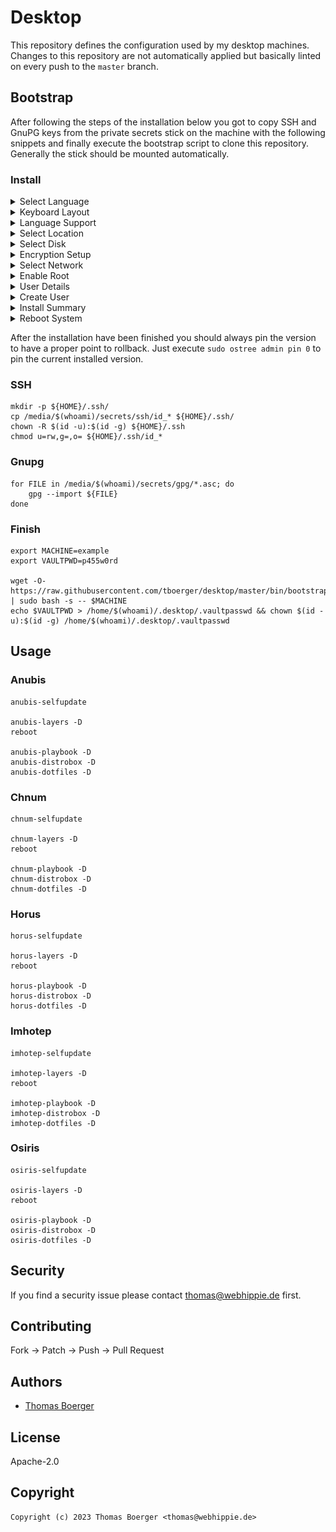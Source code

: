 # Desktop

This repository defines the configuration used by my desktop machines. Changes
to this repository are not automatically applied but basically linted on every
push to the `master` branch.

## Bootstrap

After following the steps of the installation below you got to copy SSH and
GnuPG keys from the private secrets stick on the machine with the following
snippets and finally execute the bootstrap script to clone this repository.
Generally the stick should be mounted automatically.

### Install

<details>
<summary>Select Language</summary>

![](https://raw.githubusercontent.com/tboerger/desktop/master/screenshots/install01.png)
</details>

<details>
<summary>Keyboard Layout</summary>

![](https://raw.githubusercontent.com/tboerger/desktop/master/screenshots/install02.png)
</details>

<details>
<summary>Language Support</summary>

![](https://raw.githubusercontent.com/tboerger/desktop/master/screenshots/install03.png)
</details>

<details>
<summary>Select Location</summary>

![](https://raw.githubusercontent.com/tboerger/desktop/master/screenshots/install04.png)
</details>

<details>
<summary>Select Disk</summary>

![](https://raw.githubusercontent.com/tboerger/desktop/master/screenshots/install05.png)
</details>

<details>
<summary>Encryption Setup</summary>

![](https://raw.githubusercontent.com/tboerger/desktop/master/screenshots/install06.png)
</details>

<details>
<summary>Select Network</summary>

![](https://raw.githubusercontent.com/tboerger/desktop/master/screenshots/install07.png)
</details>

<details>
<summary>Enable Root</summary>

![](https://raw.githubusercontent.com/tboerger/desktop/master/screenshots/install08.png)
</details>

<details>
<summary>User Details</summary>

![](https://raw.githubusercontent.com/tboerger/desktop/master/screenshots/install09.png)
</details>

<details>
<summary>Create User</summary>

![](https://raw.githubusercontent.com/tboerger/desktop/master/screenshots/install10.png)
</details>

<details>
<summary>Install Summary</summary>

![](https://raw.githubusercontent.com/tboerger/desktop/master/screenshots/install11.png)
</details>

<details>
<summary>Reboot System</summary>

![](https://raw.githubusercontent.com/tboerger/desktop/master/screenshots/install12.png)
</details>

After the installation have been finished you should always pin the version to
have a proper point to rollback. Just execute `sudo ostree admin pin 0` to pin
the current installed version.

### SSH

```console
mkdir -p ${HOME}/.ssh/
cp /media/$(whoami)/secrets/ssh/id_* ${HOME}/.ssh/
chown -R $(id -u):$(id -g) ${HOME}/.ssh
chmod u=rw,g=,o= ${HOME}/.ssh/id_*
```

### Gnupg

```console
for FILE in /media/$(whoami)/secrets/gpg/*.asc; do
    gpg --import ${FILE}
done
```

### Finish

```console
export MACHINE=example
export VAULTPWD=p455w0rd

wget -O- https://raw.githubusercontent.com/tboerger/desktop/master/bin/bootstrap | sudo bash -s -- $MACHINE
echo $VAULTPWD > /home/$(whoami)/.desktop/.vaultpasswd && chown $(id -u):$(id -g) /home/$(whoami)/.desktop/.vaultpasswd
```

## Usage

### Anubis

```console
anubis-selfupdate

anubis-layers -D
reboot

anubis-playbook -D
anubis-distrobox -D
anubis-dotfiles -D
```

### Chnum

```console
chnum-selfupdate

chnum-layers -D
reboot

chnum-playbook -D
chnum-distrobox -D
chnum-dotfiles -D
```

### Horus

```console
horus-selfupdate

horus-layers -D
reboot

horus-playbook -D
horus-distrobox -D
horus-dotfiles -D
```

### Imhotep

```console
imhotep-selfupdate

imhotep-layers -D
reboot

imhotep-playbook -D
imhotep-distrobox -D
imhotep-dotfiles -D
```

### Osiris

```console
osiris-selfupdate

osiris-layers -D
reboot

osiris-playbook -D
osiris-distrobox -D
osiris-dotfiles -D
```

## Security

If you find a security issue please contact
[thomas@webhippie.de](mailto:thomas@webhippie.de) first.

## Contributing

Fork -> Patch -> Push -> Pull Request

## Authors

-   [Thomas Boerger](https://github.com/tboerger)

## License

Apache-2.0

## Copyright

```console
Copyright (c) 2023 Thomas Boerger <thomas@webhippie.de>
```
